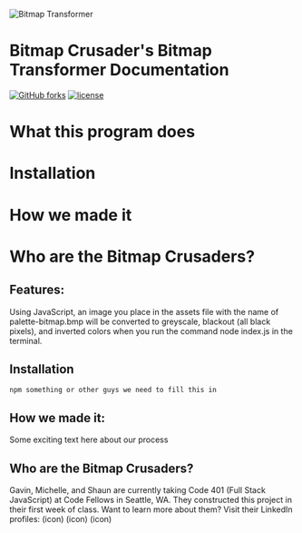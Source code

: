 ![Bitmap Transformer]('./assets/BitmapTransformer.png')

# Bitmap Crusader's Bitmap Transformer Documentation
[![GitHub forks](https://img.shields.io/github/forks/badges/shields.svg?style=social&label=Fork)]()
[![license](https://img.shields.io/github/license/mashape/apistatus.svg)]()



# What this program does
# Installation
# How we made it
# Who are the Bitmap Crusaders?


## Features:
Using JavaScript, an image you place in the assets file with the name of palette-bitmap.bmp will be converted to greyscale, blackout (all black pixels), and inverted colors when you run the command node index.js in the terminal.

## Installation
`npm something or other guys we need to fill this in`

## How we made it:
Some exciting text here about our process

## Who are the Bitmap Crusaders?
Gavin, Michelle, and Shaun are currently taking Code 401 (Full Stack JavaScript) at Code Fellows in Seattle, WA. They constructed this project in their first week of class. Want to learn more about them? Visit their LinkedIn profiles:
(icon) (icon) (icon)

